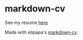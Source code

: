 markdown-cv
===========

See my resume [here](https://bradgowland.github.io/markdown-cv/)

Made with elipapa's [markdown-cv](http://elipapa.github.io/markdown-cv).

